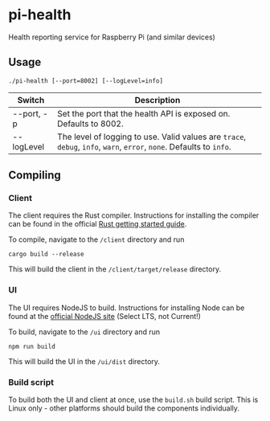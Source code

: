 # pi-health
Health reporting service for Raspberry Pi (and similar devices)

## Usage

`./pi-health [--port=8002] [--logLevel=info]`

| Switch     | Description                  |
|------------|------------------------------|
| --port, -p | Set the port that the health API is exposed on. Defaults to 8002. |
| --logLevel | The level of logging to use. Valid values are `trace`, `debug`, `info`, `warn`, `error`, `none`. Defaults to `info`. |

## Compiling

### Client

The client requires the Rust compiler. Instructions for installing the compiler can be found in the official [Rust getting started guide](https://www.rust-lang.org/learn/get-started).

To compile, navigate to the `/client` directory and run

```cargo build --release```

This will build the client in the `/client/target/release` directory.

### UI

The UI requires NodeJS to build. Instructions for installing Node can be found at the [official NodeJS site](https://nodejs.org/) (Select LTS, not Current!)

To build, navigate to the `/ui` directory and run

```npm run build```

This will build the UI in the `/ui/dist` directory.

### Build script

To build both the UI and client at once, use the `build.sh` build script. This is Linux only - other platforms should build the components individually.
